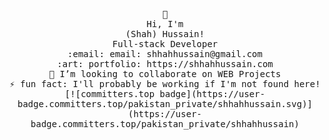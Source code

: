 <p align="center">
	<samp>
		👋 <br />
		Hi, I'm <br />
		(Shah) Hussain!<br />
		Full-stack Developer <br />
		:email: email: shhahhussain@gmail.com <br />
		:art: portfolio: https://shhahhussain.com <br />
		👯 I’m looking to collaborate on WEB Projects <br />
		⚡ fun fact: I'll probably be working if I'm not found here! <br />
		[![committers.top badge](https://user-badge.committers.top/pakistan_private/shhahhussain.svg)](https://user-badge.committers.top/pakistan_private/shhahhussain)
	</samp>
</p>
<br>


